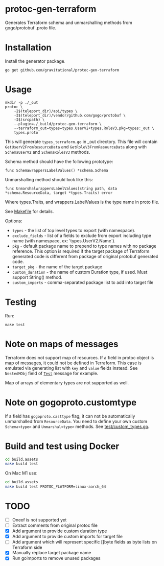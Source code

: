 # protoc-gen-terraform

Generates Terraform schema and unmarshalling methods from gogo/protobuf .proto file.

# Installation

Install the generator package. 

```
go get github.com/gravitational/protoc-gen-terraform
```

# Usage

```
mkdir -p ./_out
protoc \
    -I$(teleport_dir)/api/types \
    -I$(teleport_dir)/vendor/github.com/gogo/protobuf \
    -I$(srcpath) \
    --plugin=./_build/protoc-gen-terraform \
    --terraform_out=types=types.UserV2+types.RoleV3,pkg=types:_out \
    types.proto
```

This will generate `types_terraform.go` in _out directory. This file will contain `GetUserV2FromResourceData` and `GetRoleV3FromResourceData` along with `SchemaUserV2` and `SchemaRolesV3` methods.

Schema method should have the following prototype:

```
func SchemawrappersLabelValues() *schema.Schema
```

Unmarshalling method should look like this:
```
func UnmarshalwrappersLabelValues(string path, data *schema.ResourceData, target *types.Traits) error
```

Where types.Traits, and wrappers.LabelValues is the type name in proto file.

See [Makefile](Makefile) for details.

Options:

* `types` - the list of top level types to export (with namespace).
* `exclude_fields` - list of a fields to exclude from export including type name (with namespace, ex: 'types.UserV2.Name`).
* `pkg` - default package name to prepend to type names with no package reference. This option is required if the target package of Terraform generated code is different from package of original protobuf generated code.
* `target_pkg` - the name of the target package
* `custom_duration` - the name of custom Duration type, if used. Must support String() method.
* `custom_imports` - comma-separated package list to add into target file

# Testing

Run:

```make test```

# Note on maps of messages

Terraform does not support map of resources. If a field in protoc object is map of messages, it could not be defined in Terraform. This case is emulated via generating list with `key` and `value` fields instead. See `NestedMObj` field of [`Test`](test/custom_types.go) message for example.

Map of arrays of elementary types are not supported as well.

# Note on gogoproto.customtype

If a field has `gogoproto.casttype` flag, it can not be automatically unmarshalled from `ResourceData`. You need to define your own custom `Schema<type>` and `Unmarshal<type>` methods. See [test/custom_types.go](test/custom_types.go).

# Build and test using Docker

```sh
cd build.assets
make build test
```

On Mac M1 use:
```sh
cd build.assets
make build test PROTOC_PLATFORM=linux-aarch_64
```

# TODO

- [ ] Oneof is not supported yet
- [ ] Extract comments from original protoc file
- [x] Add argument to provide custom duration type
- [x] Add argument to provide custom imports for target file
- [ ] Add argument which will represent specific []byte fields as byte lists on Terraform side
- [x] Manually replace target package name
- [x] Run goimports to remove unused packages
